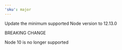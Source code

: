 ```yaml
---
'sku': major
---
```


Update the minimum supported Node version to 12.13.0

BREAKING CHANGE

Node 10 is no longer supported
